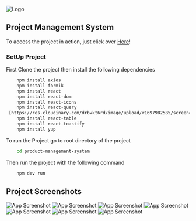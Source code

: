 ![Logo](https://res.cloudinary.com/drbvkt6rd/image/upload/v1697981479/Yenetta_xeev0p.png)
## Project Management System
To access the project in action, just click over
[Here](https://yenetta.netlify.app/)!
### SetUp Project
First Clone the project then install the following dependencies
```bash
    npm install axios
    npm install formik
    npm install react
    npm install react-dom
    npm install react-icons
    npm install react-query
 [https://res.cloudinary.com/drbvkt6rd/image/upload/v1697982585/screencapture-localhost-5173-products-2023-10-22-19_42_37_v46flz.png](https://res.cloudinary.com/drbvkt6rd/image/upload/v1698010074/screencapture-localhost-5173-products-2023-10-23-03_23_53_jnr3d5.png)   npm install react-router-dom
    npm install react-table
    npm install react-toastify
    npm install yup
```
To run the Project go to root directory of the project
```bash
    cd product-management-system
```
Then run the project with the following command
```bash 
    npm dev run
```
## Project Screenshots
![App Screenshot](https://res.cloudinary.com/drbvkt6rd/image/upload/v1697982586/screencapture-localhost-5173-2023-10-22-19_41_35_jrx52p.png)
![App Screenshot](https://res.cloudinary.com/drbvkt6rd/image/upload/v1698010081/screencapture-localhost-5173-products-2023-10-23-03_23_17_qclvyl.png)
![App Screenshot](https://res.cloudinary.com/drbvkt6rd/image/upload/v1698010074/screencapture-localhost-5173-products-2023-10-23-03_23_42_t5hfva.png)
![App Screenshot](https://res.cloudinary.com/drbvkt6rd/image/upload/v1698010074/screencapture-localhost-5173-products-2023-10-23-03_23_53_jnr3d5.png)
![App Screenshot](https://res.cloudinary.com/drbvkt6rd/image/upload/v1698010074/screencapture-localhost-5173-products-2023-10-23-03_24_03_lfygzk.png)
![App Screenshot](https://res.cloudinary.com/drbvkt6rd/image/upload/v1698010074/screencapture-localhost-5173-products-2023-10-23-03_24_31_ktx5v7.png)
![App Screenshot](https://res.cloudinary.com/drbvkt6rd/image/upload/v1697982586/screencapture-localhost-5173-add-product-2023-10-22-19_42_50_oralxx.png)

    
